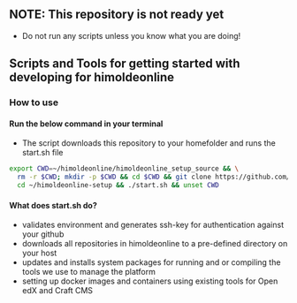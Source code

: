 ## NOTE: This repository is not ready yet
* Do not run any scripts unless you know what you are doing!
## Scripts and Tools for getting started with developing for himoldeonline

### How to use
#### Run the below command in your terminal
* The script downloads this repository to your homefolder and runs the start.sh file
```bash
export CWD=~/himoldeonline/himoldeonline_setup_source && \
  rm -r $CWD; mkdir -p $CWD && cd $CWD && git clone https://github.com/himoldeonline/himoldeonline-setup.git && \
  cd ~/himoldeonline-setup && ./start.sh && unset CWD
```

#### What does start.sh do?
* validates environment and generates ssh-key for authentication against your github
* downloads all repositories in himoldeonline to a pre-defined directory on your host
* updates and installs system packages for running and or compiling the tools we use to manage the platform
* setting up docker images and containers using existing tools for Open edX and Craft CMS
